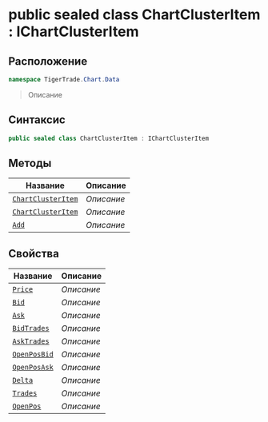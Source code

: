 
# public sealed class ChartClusterItem : IChartClusterItem
## Расположение
```csharp
namespace TigerTrade.Chart.Data
```



> Описание

## Синтаксис
```csharp
public sealed class ChartClusterItem : IChartClusterItem
```


## Методы
| Название | Описание |
| --- | --- |
| [`ChartClusterItem`](./ChartClusterItem.cs/Методы/ChartClusterItem.md) | *Описание* |
| [`ChartClusterItem`](./ChartClusterItem.cs/Методы/ChartClusterItem.md) | *Описание* |
| [`Add`](./ChartClusterItem.cs/Методы/Add.md) | *Описание* |

## Свойства
| Название | Описание |
| --- | --- |
| [`Price`](./ChartClusterItem.cs/Свойства/Price.md) | *Описание* |
| [`Bid`](./ChartClusterItem.cs/Свойства/Bid.md) | *Описание* |
| [`Ask`](./ChartClusterItem.cs/Свойства/Ask.md) | *Описание* |
| [`BidTrades`](./ChartClusterItem.cs/Свойства/BidTrades.md) | *Описание* |
| [`AskTrades`](./ChartClusterItem.cs/Свойства/AskTrades.md) | *Описание* |
| [`OpenPosBid`](./ChartClusterItem.cs/Свойства/OpenPosBid.md) | *Описание* |
| [`OpenPosAsk`](./ChartClusterItem.cs/Свойства/OpenPosAsk.md) | *Описание* |
| [`Delta`](./ChartClusterItem.cs/Свойства/Delta.md) | *Описание* |
| [`Trades`](./ChartClusterItem.cs/Свойства/Trades.md) | *Описание* |
| [`OpenPos`](./ChartClusterItem.cs/Свойства/OpenPos.md) | *Описание* |



